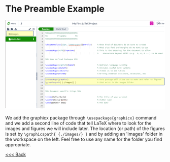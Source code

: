 # The Preamble Example

![soln1](/images/soln1.png)

We add the graphicx package through `\usepackage{graphicx}` command and we add a second line of code that tell LaTeX where to look for the images and figures we will include later. The location (or path) of the figures is set by `\graphicspath{ {./images/} }` and by adding an 'images' folder in the workspace on the left. Feel free to use any name for the folder you find appropriate.

[<<< Back](preamble-body.md)

